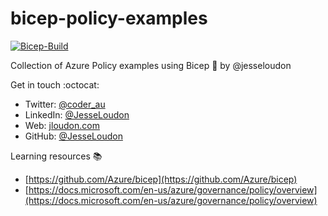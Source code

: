 # bicep-policy-examples
[![Bicep-Build](https://github.com/globalbao/bicep-policy-examples/actions/workflows/Bicep-Build.yml/badge.svg)](https://github.com/globalbao/bicep-policy-examples/actions/workflows/Bicep-Build.yml)

Collection of Azure Policy examples using Bicep :muscle: by @jesseloudon

Get in touch :octocat:

* Twitter: [@coder_au](https://twitter.com/coder_au)
* LinkedIn: [@JesseLoudon](https://www.linkedin.com/in/jesseloudon/)
* Web: [jloudon.com](https://jloudon.com)
* GitHub: [@JesseLoudon](https://github.com/jesseloudon)

Learning resources :books:
* [https://github.com/Azure/bicep](https://github.com/Azure/bicep)
* [https://docs.microsoft.com/en-us/azure/governance/policy/overview](https://docs.microsoft.com/en-us/azure/governance/policy/overview)
